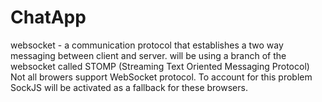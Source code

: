 # ChatApp

websocket - a communication protocol that establishes a two way messaging between client and server.
will be using a branch of the websocket called STOMP (Streaming Text Oriented Messaging Protocol)
Not all browers support WebSocket protocol.  To account for this problem SockJS will be activated as a fallback for these browsers.
